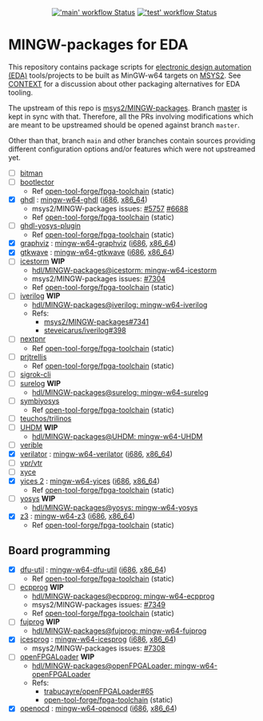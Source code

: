 <p align="center">
  <a title="GitHub Actions workflow 'main'" href="https://github.com/hdl/MINGW-packages/actions?query=workflow%3Amain"><img alt="'main' workflow Status" src="https://img.shields.io/github/workflow/status/hdl/MINGW-packages/main/master?longCache=true&style=flat-square&label=build&logo=Github%20Actions&logoColor=fff"></a><!--
  -->
  <a title="GitHub Actions workflow 'test'" href="https://github.com/hdl/MINGW-packages/actions?query=workflow%3Atest"><img alt="'test' workflow Status" src="https://img.shields.io/github/workflow/status/hdl/MINGW-packages/test/main?longCache=true&style=flat-square&label=test&logo=Github%20Actions&logoColor=fff"></a><!--
  -->
</p>

# MINGW-packages for EDA

This repository contains package scripts for [electronic design automation (EDA)](https://en.wikipedia.org/wiki/Electronic_design_automation) tools/projects to be built as MinGW-w64 targets on [MSYS2](https://www.msys2.org/). See [CONTEXT](CONTEXT.md) for a discussion about other packaging alternatives for EDA tooling.

The upstream of this repo is [msys2/MINGW-packages](https://github.com/msys2/MINGW-packages). Branch [master](https://github.com/hdl/MINGW-packages/tree/master) is kept in sync with that. Therefore, all the PRs involving modifications which are meant to be upstreamed should be opened against branch `master`.

Other than that, branch `main` and other branches contain sources providing different configuration options and/or features which were not upstreamed yet.

- [ ] [bitman](https://github.com/khoapham/bitman)
- [ ] [bootlector](http://fmv.jku.at/boolector/)
  - Ref [open-tool-forge/fpga-toolchain](https://github.com/open-tool-forge/fpga-toolchain) (static)
- [x] [ghdl](https://github.com/ghdl/ghdl) : [mingw-w64-ghdl](https://github.com/msys2/MINGW-packages/tree/master/mingw-w64-ghdl) ([i686](https://packages.msys2.org/package/mingw-w64-i686-ghdl-mcode), [x86_64](https://packages.msys2.org/package/mingw-w64-x86_64-ghdl-llvm))
  - msys2/MINGW-packages issues: [#5757](https://github.com/msys2/MINGW-packages/pull/5757) [#6688](https://github.com/msys2/MINGW-packages/pull/6688)
  - Ref [open-tool-forge/fpga-toolchain](https://github.com/open-tool-forge/fpga-toolchain) (static)
- [ ] [ghdl-yosys-plugin](https://github.com/ghdl/ghdl-yosys-plugin)
  - Ref [open-tool-forge/fpga-toolchain](https://github.com/open-tool-forge/fpga-toolchain) (static)
- [x] [graphviz](https://graphviz.org/) : [mingw-w64-graphviz](https://github.com/msys2/MINGW-packages/tree/master/mingw-w64-graphviz) ([i686](https://packages.msys2.org/package/mingw-w64-i686-graphviz), [x86_64](https://packages.msys2.org/package/mingw-w64-x86_64-graphviz))
- [x] [gtkwave](https://github.com/gtkwave/gtkwave) : [mingw-w64-gtkwave](https://github.com/msys2/MINGW-packages/tree/master/mingw-w64-gtkwave)  ([i686](https://packages.msys2.org/package/mingw-w64-i686-gtkwave), [x86_64](https://packages.msys2.org/package/mingw-w64-x86_64-gtkwave))
- [ ] [icestorm](https://github.com/cliffordwolf/icestorm) **WIP**
  - [hdl/MINGW-packages@icestorm: mingw-w64-icestorm](https://github.com/hdl/MINGW-packages/tree/icestorm/mingw-w64-icestorm)
  - msys2/MINGW-packages issues: [#7304](https://github.com/msys2/MINGW-packages/pull/7304)
  - Ref [open-tool-forge/fpga-toolchain](https://github.com/open-tool-forge/fpga-toolchain) (static)
- [ ] [iverilog](https://github.com/steveicarus/iverilog) **WIP**
  - [hdl/MINGW-packages@iverilog: mingw-w64-iverilog](https://github.com/hdl/MINGW-packages/tree/iverilog/mingw-w64-iverilog)
  - Refs:
    - [msys2/MINGW-packages#7341](https://github.com/msys2/MINGW-packages/pull/7341)
    - [steveicarus/iverilog#398](https://github.com/steveicarus/iverilog/pull/398)
- [ ] [nextpnr](https://github.com/YosysHQ/nextpnr)
  - Ref [open-tool-forge/fpga-toolchain](https://github.com/open-tool-forge/fpga-toolchain) (static)
- [ ] [prjtrellis](https://github.com/SymbiFlow/prjtrellis)
  - Ref [open-tool-forge/fpga-toolchain](https://github.com/open-tool-forge/fpga-toolchain) (static)
- [ ] [sigrok-cli](https://sigrok.org/wiki/Sigrok-cli)
- [ ] [surelog](https://github.com/alainmarcel/Surelog) **WIP**
  - [hdl/MINGW-packages@surelog: mingw-w64-surelog](https://github.com/hdl/MINGW-packages/tree/surelog/mingw-w64-surelog)
- [ ] [symbiyosys](https://github.com/YosysHQ/SymbiYosys)
  - Ref [open-tool-forge/fpga-toolchain](https://github.com/open-tool-forge/fpga-toolchain) (static)
- [ ] [teuchos/trilinos](https://trilinos.github.io/teuchos.html)
- [ ] [UHDM](https://github.com/alainmarcel/UHDM) **WIP**
  - [hdl/MINGW-packages@UHDM: mingw-w64-UHDM](https://github.com/hdl/MINGW-packages/tree/UHDM/mingw-w64-UHDM)
- [ ] [verible](https://github.com/google/verible)
- [x] [verilator](https://github.com/verilator/verilator) : [mingw-w64-verilator](https://github.com/msys2/MINGW-packages/tree/master/mingw-w64-verilator) ([i686](https://packages.msys2.org/package/mingw-w64-i686-verilator), [x86_64](https://packages.msys2.org/package/mingw-w64-x86_64-verilator))
- [ ] [vpr/vtr](https://github.com/verilog-to-routing/vtr-verilog-to-routing)
- [ ] [xyce](https://xyce.sandia.gov/)
- [x] [yices 2](https://github.com/SRI-CSL/yices2) : [mingw-w64-yices](https://github.com/msys2/MINGW-packages/tree/master/mingw-w64-yices) ([i686](https://packages.msys2.org/package/mingw-w64-i686-yices), [x86_64](https://packages.msys2.org/package/mingw-w64-x86_64-yices))
  - Ref [open-tool-forge/fpga-toolchain](https://github.com/open-tool-forge/fpga-toolchain) (static)
- [ ] [yosys](https://github.com/YosysHQ/yosys) **WIP**
  - [hdl/MINGW-packages@yosys: mingw-w64-yosys](https://github.com/hdl/MINGW-packages/tree/yosys/mingw-w64-yosys)
- [x] [z3](https://github.com/Z3Prover/z3) : [mingw-w64-z3](https://github.com/msys2/MINGW-packages/tree/master/mingw-w64-verilator) ([i686](https://packages.msys2.org/package/mingw-w64-i686-z3), [x86_64](https://packages.msys2.org/package/mingw-w64-x86_64-z3))
  - Ref [open-tool-forge/fpga-toolchain](https://github.com/open-tool-forge/fpga-toolchain) (static)

## Board programming

- [x] [dfu-util](http://dfu-util.sourceforge.net/) : [mingw-w64-dfu-util](https://github.com/msys2/MINGW-packages/tree/master/mingw-w64-dfu-util) ([i686](https://packages.msys2.org/package/mingw-w64-i686-dfu-util), [x86_64](https://packages.msys2.org/package/mingw-w64-x86_64-dfu-util))
  - Ref [open-tool-forge/fpga-toolchain](https://github.com/open-tool-forge/fpga-toolchain) (static)
- [ ] [ecpprog](https://github.com/gregdavill/ecpprog) **WIP**
  - [hdl/MINGW-packages@ecpprog: mingw-w64-ecpprog](https://github.com/hdl/MINGW-packages/tree/ecpprog/mingw-w64-ecpprog)
  - msys2/MINGW-packages issues: [#7349](https://github.com/msys2/MINGW-packages/pull/7349)
  - Ref [open-tool-forge/fpga-toolchain](https://github.com/open-tool-forge/fpga-toolchain) (static)
- [ ] [fujprog](https://github.com/kost/fujprog) **WIP**
  - [hdl/MINGW-packages@fujprog: mingw-w64-fujprog](https://github.com/hdl/MINGW-packages/tree/fujprog/mingw-w64-fujprog)
- [x] [icesprog](https://github.com/wuxx/icesugar/tree/master/tools) : [mingw-w64-icesprog](https://github.com/msys2/MINGW-packages/tree/master/mingw-w64-icesprog) ([i686](https://packages.msys2.org/package/mingw-w64-i686-icesprog), [x86_64](https://packages.msys2.org/package/mingw-w64-x86_64-icesprog))
  - msys2/MINGW-packages issues: [#7308](https://github.com/msys2/MINGW-packages/pull/7308)
- [ ] [openFPGALoader](https://github.com/trabucayre/openFPGALoader) **WIP**
  - [hdl/MINGW-packages@openFPGALoader: mingw-w64-openFPGALoader](https://github.com/hdl/MINGW-packages/tree/openFPGALoader/mingw-w64-openFPGALoader)
  - Refs:
    - [trabucayre/openFPGALoader#65](https://github.com/trabucayre/openFPGALoader/pull/65)
    - [open-tool-forge/fpga-toolchain](https://github.com/open-tool-forge/fpga-toolchain) (static)
- [x] [openocd](http://openocd.org/) : [mingw-w64-openocd](https://github.com/msys2/MINGW-packages/tree/master/mingw-w64-openocd) ([i686](https://packages.msys2.org/package/mingw-w64-i686-openocd), [x86_64](https://packages.msys2.org/package/mingw-w64-x86_64-openocd4))

